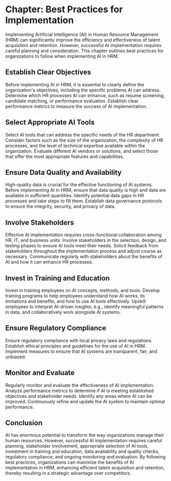 Chapter: Best Practices for Implementation
==========================================

Implementing Artificial Intelligence (AI) in Human Resource Management (HRM) can significantly improve the efficiency and effectiveness of talent acquisition and retention. However, successful AI implementation requires careful planning and consideration. This chapter outlines best practices for organizations to follow when implementing AI in HRM.

Establish Clear Objectives
--------------------------

Before implementing AI in HRM, it is essential to clearly define the organization's objectives, including the specific problems AI can address. Determine which HR processes AI can enhance, such as resume screening, candidate matching, or performance evaluation. Establish clear performance metrics to measure the success of AI implementation.

Select Appropriate AI Tools
---------------------------

Select AI tools that can address the specific needs of the HR department. Consider factors such as the size of the organization, the complexity of HR processes, and the level of technical expertise available within the organization. Evaluate different AI vendors or solutions, and select those that offer the most appropriate features and capabilities.

Ensure Data Quality and Availability
------------------------------------

High-quality data is crucial for the effective functioning of AI systems. Before implementing AI in HRM, ensure that data quality is high and data are available in sufficient quantities. Identify potential data gaps in HR processes and take steps to fill them. Establish data governance protocols to ensure the integrity, security, and privacy of data.

Involve Stakeholders
--------------------

Effective AI implementation requires cross-functional collaboration among HR, IT, and business units. Involve stakeholders in the selection, design, and testing phases to ensure AI tools meet their needs. Solicit feedback from stakeholders throughout the implementation process and adjust course as necessary. Communicate regularly with stakeholders about the benefits of AI and how it can enhance HR processes.

Invest in Training and Education
--------------------------------

Invest in training employees on AI concepts, methods, and tools. Develop training programs to help employees understand how AI works, its limitations and benefits, and how to use AI tools effectively. Upskill employees to interpret AI-driven insights, e.g., identify meaningful patterns in data, and collaboratively work alongside AI systems.

Ensure Regulatory Compliance
----------------------------

Ensure regulatory compliance with local privacy laws and regulations. Establish ethical principles and guidelines for the use of AI in HRM. Implement measures to ensure that AI systems are transparent, fair, and unbiased.

Monitor and Evaluate
--------------------

Regularly monitor and evaluate the effectiveness of AI implementation. Analyze performance metrics to determine if AI is meeting established objectives and stakeholder needs. Identify any areas where AI can be improved. Continuously refine and update the AI system to maintain optimal performance.

Conclusion
----------

AI has enormous potential to transform the way organizations manage their human resources. However, successful AI implementation requires careful planning, stakeholder involvement, appropriate selection of AI tools, investment in training and education, data availability and quality checks, regulatory compliance, and ongoing monitoring and evaluation. By following best practices, organizations can maximize the benefits of AI implementation in HRM, enhancing efficient talent acquisition and retention, thereby resulting in a strategic advantage over competitors.
